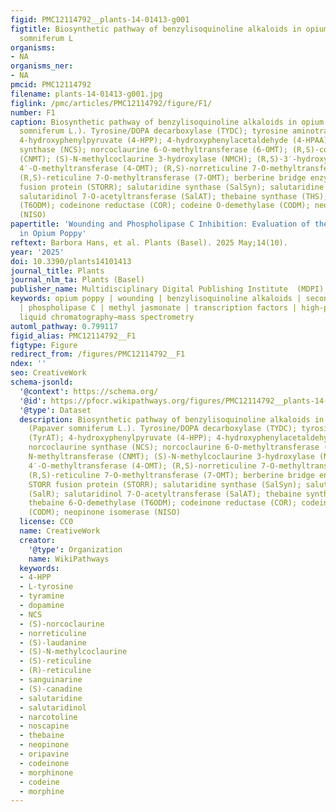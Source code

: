 ```yaml
---
figid: PMC12114792__plants-14-01413-g001
figtitle: Biosynthetic pathway of benzylisoquinoline alkaloids in opium poppy (Papaver
  somniferum L
organisms:
- NA
organisms_ner:
- NA
pmcid: PMC12114792
filename: plants-14-01413-g001.jpg
figlink: /pmc/articles/PMC12114792/figure/F1/
number: F1
caption: Biosynthetic pathway of benzylisoquinoline alkaloids in opium poppy (Papaver
  somniferum L.). Tyrosine/DOPA decarboxylase (TYDC); tyrosine aminotransferase (TyrAT);
  4-hydroxyphenylpyruvate (4-HPP); 4-hydroxyphenylacetaldehyde (4-HPAA); norcoclaurine
  synthase (NCS); norcoclaurine 6-O-methyltransferase (6-OMT); (R,S)-coclaurine N-methyltransferase
  (CNMT); (S)-N-methylcoclaurine 3-hydroxylase (NMCH); (R,S)-3′-hydroxy-N-methylcoclaurine
  4′-O-methyltransferase (4-OMT); (R,S)-norreticuline 7-O-methyltransferase (N7OMT);
  (R,S)-reticuline 7-O-methyltransferase (7-OMT); berberine bridge enzyme (BBE); STORR
  fusion protein (STORR); salutaridine synthase (SalSyn); salutaridine reductase (SalR);
  salutaridinol 7-O-acetyltransferase (SalAT); thebaine synthase (THS); thebaine 6-O-demethylase
  (T6ODM); codeinone reductase (COR); codeine O-demethylase (CODM); neopinone isomerase
  (NISO)
papertitle: 'Wounding and Phospholipase C Inhibition: Evaluation of the Alkaloid Profiling
  in Opium Poppy'
reftext: Barbora Hans, et al. Plants (Basel). 2025 May;14(10).
year: '2025'
doi: 10.3390/plants14101413
journal_title: Plants
journal_nlm_ta: Plants (Basel)
publisher_name: Multidisciplinary Digital Publishing Institute  (MDPI)
keywords: opium poppy | wounding | benzylisoquinoline alkaloids | secondary metabolites
  | phospholipase C | methyl jasmonate | transcription factors | high-performance
  liquid chromatography–mass spectrometry
automl_pathway: 0.799117
figid_alias: PMC12114792__F1
figtype: Figure
redirect_from: /figures/PMC12114792__F1
ndex: ''
seo: CreativeWork
schema-jsonld:
  '@context': https://schema.org/
  '@id': https://pfocr.wikipathways.org/figures/PMC12114792__plants-14-01413-g001.html
  '@type': Dataset
  description: Biosynthetic pathway of benzylisoquinoline alkaloids in opium poppy
    (Papaver somniferum L.). Tyrosine/DOPA decarboxylase (TYDC); tyrosine aminotransferase
    (TyrAT); 4-hydroxyphenylpyruvate (4-HPP); 4-hydroxyphenylacetaldehyde (4-HPAA);
    norcoclaurine synthase (NCS); norcoclaurine 6-O-methyltransferase (6-OMT); (R,S)-coclaurine
    N-methyltransferase (CNMT); (S)-N-methylcoclaurine 3-hydroxylase (NMCH); (R,S)-3′-hydroxy-N-methylcoclaurine
    4′-O-methyltransferase (4-OMT); (R,S)-norreticuline 7-O-methyltransferase (N7OMT);
    (R,S)-reticuline 7-O-methyltransferase (7-OMT); berberine bridge enzyme (BBE);
    STORR fusion protein (STORR); salutaridine synthase (SalSyn); salutaridine reductase
    (SalR); salutaridinol 7-O-acetyltransferase (SalAT); thebaine synthase (THS);
    thebaine 6-O-demethylase (T6ODM); codeinone reductase (COR); codeine O-demethylase
    (CODM); neopinone isomerase (NISO)
  license: CC0
  name: CreativeWork
  creator:
    '@type': Organization
    name: WikiPathways
  keywords:
  - 4-HPP
  - L-tyrosine
  - tyramine
  - dopamine
  - NCS
  - (S)-norcoclaurine
  - norreticuline
  - (S)-laudanine
  - (S)-N-methylcoclaurine
  - (S)-reticuline
  - (R)-reticuline
  - sanguinarine
  - (S)-canadine
  - salutaridine
  - salutaridinol
  - narcotoline
  - noscapine
  - thebaine
  - neopinone
  - oripavine
  - codeinone
  - morphinone
  - codeine
  - morphine
---
```

